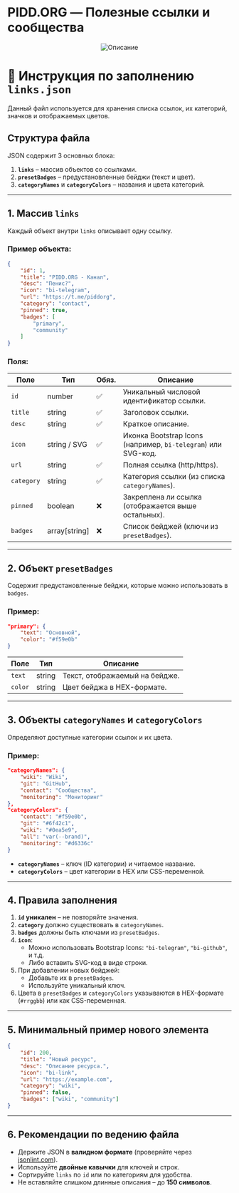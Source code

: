 # PIDD.ORG — Полезные ссылки и сообщества

<p align="center">
  <img src="https://i.imgur.com/wGNjyeV.png" alt="Описание" />
</p>


# 📄 Инструкция по заполнению `links.json`

Данный файл используется для хранения списка ссылок, их категорий, значков и отображаемых цветов.

## Структура файла

JSON содержит 3 основных блока:

1. **`links`** – массив объектов со ссылками.
2. **`presetBadges`** – предустановленные бейджи (текст и цвет).
3. **`categoryNames`** и **`categoryColors`** – названия и цвета категорий.

---

## 1. Массив `links`

Каждый объект внутри `links` описывает одну ссылку.

### Пример объекта:

```json
{
    "id": 1,
    "title": "PIDD.ORG - Канал",
    "desc": "Пенис?",
    "icon": "bi-telegram",
    "url": "https://t.me/piddorg",
    "category": "contact",
    "pinned": true,
    "badges": [
        "primary",
        "community"
    ]
}
```

### Поля:

| Поле        | Тип           | Обяз. | Описание |
|-------------|--------------|-------|----------|
| `id`        | number       | ✅    | Уникальный числовой идентификатор ссылки. |
| `title`     | string       | ✅    | Заголовок ссылки. |
| `desc`      | string       | ✅    | Краткое описание. |
| `icon`      | string / SVG | ✅    | Иконка Bootstrap Icons (например, `bi-telegram`) или SVG-код. |
| `url`       | string       | ✅    | Полная ссылка (http/https). |
| `category`  | string       | ✅    | Категория ссылки (из списка `categoryNames`). |
| `pinned`    | boolean      | ❌    | Закреплена ли ссылка (отображается выше остальных). |
| `badges`    | array[string]| ❌    | Список бейджей (ключи из `presetBadges`). |

---

## 2. Объект `presetBadges`

Содержит предустановленные бейджи, которые можно использовать в `badges`.

### Пример:

```json
"primary": {
    "text": "Основной",
    "color": "#f59e0b"
}
```

| Поле   | Тип     | Описание |
|--------|--------|----------|
| `text` | string | Текст, отображаемый на бейдже. |
| `color`| string | Цвет бейджа в HEX-формате. |

---

## 3. Объекты `categoryNames` и `categoryColors`

Определяют доступные категории ссылок и их цвета.

### Пример:

```json
"categoryNames": {
    "wiki": "Wiki",
    "git": "GitHub",
    "contact": "Сообщества",
    "monitoring": "Мониторинг"
},
"categoryColors": {
    "contact": "#f59e0b",
    "git": "#6f42c1",
    "wiki": "#0ea5e9",
    "all": "var(--brand)",
    "monitoring": "#d6336c"
}
```

- **`categoryNames`** – ключ (ID категории) и читаемое название.
- **`categoryColors`** – цвет категории в HEX или CSS-переменной.

---

## 4. Правила заполнения

1. **`id` уникален** – не повторяйте значения.
2. **`category`** должно существовать в `categoryNames`.
3. **`badges`** должны быть ключами из `presetBadges`.
4. **`icon`**:
   - Можно использовать Bootstrap Icons: `"bi-telegram"`, `"bi-github"`, и т.д.
   - Либо вставить SVG-код в виде строки.
5. При добавлении новых бейджей:
   - Добавьте их в `presetBadges`.
   - Используйте уникальный ключ.
6. Цвета в `presetBadges` и `categoryColors` указываются в HEX-формате (`#rrggbb`) или как CSS-переменная.

---

## 5. Минимальный пример нового элемента

```json
{
    "id": 200,
    "title": "Новый ресурс",
    "desc": "Описание ресурса.",
    "icon": "bi-link",
    "url": "https://example.com",
    "category": "wiki",
    "pinned": false,
    "badges": ["wiki", "community"]
}
```

---

## 6. Рекомендации по ведению файла

- Держите JSON в **валидном формате** (проверяйте через [jsonlint.com](https://jsonlint.com/)).
- Используйте **двойные кавычки** для ключей и строк.
- Сортируйте `links` по `id` или по категориям для удобства.
- Не вставляйте слишком длинные описания – до **150 символов**.
